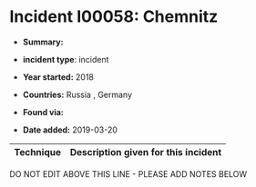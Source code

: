 # Incident I00058: Chemnitz

* **Summary:** 

* **incident type**: incident

* **Year started:** 2018

* **Countries:** Russia , Germany

* **Found via:** 

* **Date added:** 2019-03-20
 

| Technique | Description given for this incident |
| --------- | ------------------------- |


DO NOT EDIT ABOVE THIS LINE - PLEASE ADD NOTES BELOW